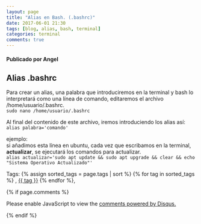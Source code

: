 ```yaml
---
layout: page
title: "Alias en Bash. (.bashrc)"
date: 2017-06-01 21:30
tags: [blog, alias, bash, terminal]
categories: terminal
comments: true
---
```

#### Publicado por Angel

Alias .bashrc
-------------

Para crear un alias, una palabra que introduciremos en la terminal y
bash lo interpretará como una línea de comando, editaremos el archivo
/home/usuario/.bashrc.  
`sudo nano /home/usuario/.bashrc`

Al final del contenido de este archivo, iremos introduciendo los alias así:  
`alias palabra='comando'`

ejemplo:  
si añadimos esta línea en ubuntu, cada vez que escribamos en la
terminal, **actualizar**, se ejecutará los comandos para actualizar.  
`alias actualizar='sudo apt update && sudo apt upgrade && clear && echo
"Sistema Operativo Actualizado"'`

<!-- -------------------------------------Aquí abajo los comentarios -------------------------------------------  -->
Tags: {% assign sorted_tags = page.tags | sort %} {% for tag in sorted_tags %} , <span class="tag"><a href="/tag#{{ tag }}">{{ tag }}</a></span> {% endfor %},


{% if page.comments %}
<div id="disqus_thread"></div>
<script>

/**
*  RECOMMENDED CONFIGURATION VARIABLES: EDIT AND UNCOMMENT THE SECTION BELOW TO INSERT DYNAMIC VALUES FROM YOUR PLATFORM OR CMS.
*  LEARN WHY DEFINING THESE VARIABLES IS IMPORTANT: https://disqus.com/admin/universalcode/#configuration-variables*/
/*
var disqus_config = function () {
this.page.url = PAGE_URL;  // Replace PAGE_URL with your page's canonical URL variable
this.page.identifier = PAGE_IDENTIFIER; // Replace PAGE_IDENTIFIER with your page's unique identifier variable
};
*/
(function() { // DON'T EDIT BELOW THIS LINE
var d = document, s = d.createElement('script');
s.src = 'https://https-angelbcn-github-io-ugeek.disqus.com/embed.js';
s.setAttribute('data-timestamp', +new Date());
(d.head || d.body).appendChild(s);
})();
</script>
<noscript>Please enable JavaScript to view the <a href="https://disqus.com/?ref_noscript">comments powered by Disqus.</a></noscript>

{% endif %}

<script id="dsq-count-scr" src="//https-angelbcn-github-io-ugeek.disqus.com/count.js" async></script>

